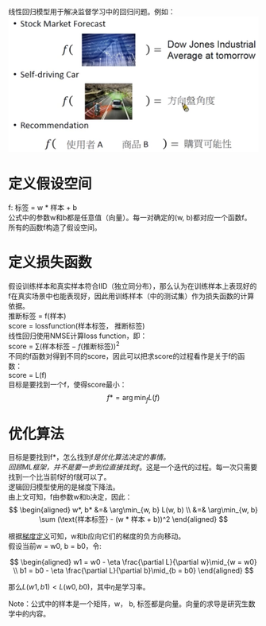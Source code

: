 线性回归模型用于解决监督学习中的回归问题。例如：  
![](/assets/3.png)  

# 定义假设空间

f: 标签 = w * 样本 + b  
公式中的参数w和b都是任意值（向量）。每一对确定的(w, b)都对应一个函数f。  
所有的函数f构造了假设空间。  

# 定义损失函数

假设训练样本和真实样本符合IID（独立同分布），那么认为在训练样本上表现好的f在真实场景中也能表现好，因此用训练样本（中的测试集）作为损失函数的计算依据。   
推断标签 = f(样本)  
score = lossfunction(样本标签， 推断标签)  
线性回归使用NMSE计算loss function，即：  
score = $\sum (\text{样本标签} - f(\text{推断标签}))^2$  
不同的f函数对得到不同的score，因此可以把求score的过程看作是关于f的函数：  
score = L(f)  
目标是要找到一个f，使得score最小：  
$$
f* = \arg\min_f L(f)
$$

# 优化算法

目标是要找到f*，怎么找到f*是优化算法决定的事情。  
回顾ML框架，并不是要一步到位直接找到f*。这是一个迭代的过程。每一次只需要找到一个比当前f好的f就可以了。  
逻辑回归模型使用的是梯度下降法。  
由上文可知，f由参数w和b决定，因此：  
$$
\begin{aligned}
    w*, b* &=& \arg\min_{w, b} L(w, b)  \\
           &=& \arg\min_{w, b} \sum (\text{样本标签} - (w * 样本 + b))^2
\end{aligned}
$$

根据[梯度定义](https://windmissing.github.io/mathematics_basic_for_ML/Mathematics/derivative.html)可知，w和b应向它们的梯度的负方向移动。  
假设当前w = w0, b = b0，令:  

$$
\begin{aligned}
    w1 = w0 - \eta \frac{\partial L}{\partial w}\mid_{w = w0}   \\
    b1 = b0 - \eta \frac{\partial L}{\partial b}\mid_{b = b0} 
\end{aligned}
$$

那么$L(w1, b1) < L(w0, b0)$，其中$\eta$是学习率。   

Note：公式中的样本是一个矩阵，w， b, 标签都是向量。向量的求导是研究生数学中的内容。  